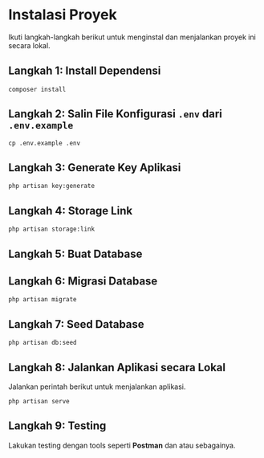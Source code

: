# Instalasi Proyek

Ikuti langkah-langkah berikut untuk menginstal dan menjalankan proyek ini secara lokal.

## Langkah 1: Install Dependensi
```
composer install
````

## Langkah 2: Salin File Konfigurasi `.env` dari `.env.example`

```
cp .env.example .env  
```

## Langkah 3: Generate Key Aplikasi  

```
php artisan key:generate  
```

## Langkah 4: Storage Link
```
php artisan storage:link
```

## Langkah 5: Buat Database 

## Langkah 6: Migrasi Database  

```
php artisan migrate
```  

## Langkah 7: Seed Database

```
php artisan db:seed
```

## Langkah 8: Jalankan Aplikasi secara Lokal  
Jalankan perintah berikut untuk menjalankan aplikasi.
```
php artisan serve
```
  
## Langkah 9: Testing
Lakukan testing dengan tools seperti **Postman** dan atau sebagainya.
